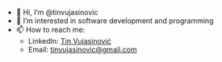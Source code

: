 - 👋 Hi, I’m @tinvujasinovic
- 👀 I’m interested in software development and programming 
- 📫 How to reach me:
  * LinkedIn: [Tin Vujasinović](https://www.linkedin.com/in/tin-vujasinovic/)
  * Email: tinvujasinovic@gmail.com

<!---
tinvujasinovic/tinvujasinovic is a ✨ special ✨ repository because its `README.md` (this file) appears on your GitHub profile.
You can click the Preview link to take a look at your changes.
--->
